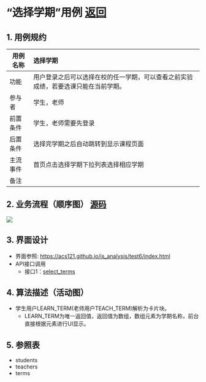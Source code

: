 # “选择学期”用例 [返回](./README.md)
## 1. 用例规约


|用例名称|选择学期|
|-------|:-------------|
|功能|用户登录之后可以选择在校的任一学期，可以查看之前实验成绩，若要选课只能在当前学期。|
|参与者|学生，老师|
|前置条件|学生，老师需要先登录|
|后置条件| 选择完学期之后自动跳转到显示课程页面 |
|主流事件| 首页点击选择学期下拉列表选择相应学期|
|备注| |

## 2. 业务流程（顺序图） [源码](./src/select_terms.puml)
![](./images/select_terms.png) 

## 3. 界面设计
- 界面参照: https://acs121.github.io/is_analysis/test6/index.html
- API接口调用
   - 接口1：[select_terms](../接口/select_terms.md)
## 4. 算法描述（活动图）

- 学生用户LEARN_TERM(老师用户TEACH_TERM)解析为卡片块。
  - LEARN_TERM为唯一返回值，返回值为数组，数组元素为学期名称，前台直接根据元素进行UI显示。

## 5. 参照表

- students
- teachers
- terms

